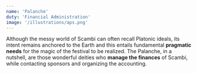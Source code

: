 ```yaml
---
name: 'Palanche'
duty: 'Financial Administration'
image: '/illustrations/aps.png'
---
```


Although the messy world of Scambi can often recall Platonic ideals, its intent remains anchored to the Earth and this entails fundamental **pragmatic needs** for the magic of the festival to be realized. The Palanche, in a nutshell, are those wonderful deities who **manage the finances** of Scambi, while contacting sponsors and organizing the accounting.
